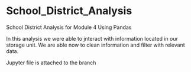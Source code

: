 # School_District_Analysis
School District Analysis for Module 4 Using Pandas

In this analysis we were able to jnteract with information located in our storage unit. We are able now to clean information and filter with relevant data. 

Jupyter file is attached to the branch

